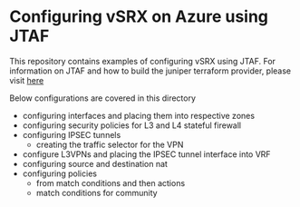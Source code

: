 # Configuring vSRX on Azure using JTAF

This repository contains examples of configuring vSRX using JTAF. For information on JTAF and how to build the juniper terraform provider, please visit [here](https://github.com/Juniper/junos-terraform.git)

Below configurations are covered in this directory

- configuring interfaces and placing them into respective zones 
- configuring security policies for L3 and L4 stateful firewall 
- configuring IPSEC tunnels 
    - creating the traffic selector for the VPN
- configure L3VPNs and placing the IPSEC tunnel interface into VRF
- configuring source and destination nat
- configuring policies 
    - from match conditions and then actions 
    - match conditions for community 
